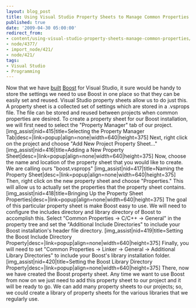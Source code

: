 ```yaml
---
layout: blog_post
title: Using Visual Studio Property Sheets to Manage Common Properties
published: true
date: '2009-04-30 05:00:00'
redirect_from:
- content/using-visual-studio-property-sheets-manage-common-properties/
- node/4377/
- import_node/421/
- node/421/
tags:
- Visual Studio
- Programming
---
```


Now that we have [built](/content/real-world-haskell-chapter-5) [Boost](http://www.boost.org) for Visual Studio, it sure would be handy to store the settings we need to use Boost in one place so that they can be easily set and reused. Visual Studio property sheets allow us to do just this. A property sheet is a collected set of settings which are stored in a .vsprops file. The file can be stored and reused between projects when common properties are desired. To create a property sheet for our Boost installation, we will first need to select the "Property Manager" tab of our project. [img_assist|nid=415|title=Selecting the Property Manager Tab|desc=|link=popup|align=none|width=640|height=375] Next, right click on the project and choose "Add New Project Property Sheet..." [img_assist|nid=416|title=Adding a New Property Sheet|desc=|link=popup|align=none|width=640|height=375] Now, choose the name and location of the property sheet that you would like to create. We are calling ours "boost.vsprops" [img_assist|nid=417|title=Naming the Property Sheet|desc=|link=popup|align=none|width=640|height=375] Then, right click on the new property sheet and choose "Properties." This will allow us to actually set the properties that the property sheet contains. [img_assist|nid=418|title=Bringing Up the Property Sheet Properties|desc=|link=popup|align=none|width=640|height=375] The goal of this particular property sheet is make Boost easy to use. We will need to configure the includes directory and library directory of Boost to accomplish this. Select "Common Properties -\> C/C++ -\> General" in the property tree and set the "Additional Include Directories" to include your Boost installation's header file directory. [img_assist|nid=419|title=Setting the Boost Include Directory Property|desc=|link=popup|align=none|width=640|height=375] Finally, you will need to set "Common Properties -\> Linker -\> General -\> Additional Library Directories" to include your Boost's library installation folder. [img_assist|nid=420|title=Setting the Boost Library Directory Property|desc=|link=popup|align=none|width=640|height=375] There, now we have created the Boost property sheet. Any time we want to use Boost from now on we just need to add this property sheet to our project and it will be ready to go. We can add many property sheets to our projects; so, we could create a library of property sheets for the various libraries that we regularly use.
